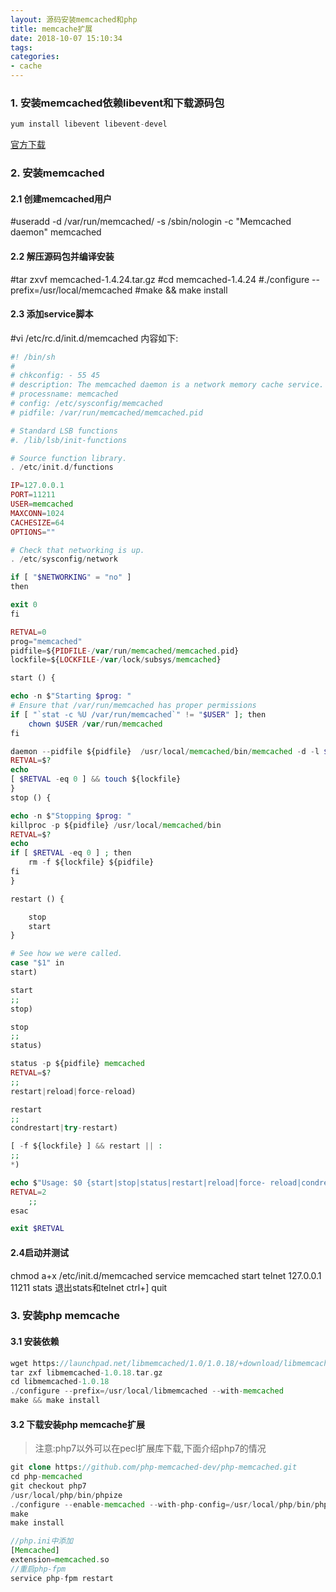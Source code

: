```yaml
---
layout: 源码安装memcached和php
title: memcache扩展
date: 2018-10-07 15:10:34
tags:
categories:
- cache
---
```

### 1. 安装memcached依赖libevent和下载源码包
```php
yum install libevent libevent-devel
```
[官方下载](http://www.memcached.org/)

### 2. 安装memcached
#### 2.1 创建memcached用户
#useradd -d /var/run/memcached/ -s /sbin/nologin -c "Memcached daemon" memcached

#### 2.2 解压源码包并编译安装
#tar zxvf memcached-1.4.24.tar.gz
#cd memcached-1.4.24
#./configure --prefix=/usr/local/memcached
#make && make install

#### 2.3 添加service脚本
#vi /etc/rc.d/init.d/memcached
内容如下:
```php
#! /bin/sh
#
# chkconfig: - 55 45
# description: The memcached daemon is a network memory cache service.
# processname: memcached
# config: /etc/sysconfig/memcached
# pidfile: /var/run/memcached/memcached.pid

# Standard LSB functions
#. /lib/lsb/init-functions

# Source function library.
. /etc/init.d/functions

IP=127.0.0.1
PORT=11211
USER=memcached
MAXCONN=1024
CACHESIZE=64
OPTIONS=""

# Check that networking is up.
. /etc/sysconfig/network

if [ "$NETWORKING" = "no" ]
then

exit 0
fi

RETVAL=0
prog="memcached"
pidfile=${PIDFILE-/var/run/memcached/memcached.pid}
lockfile=${LOCKFILE-/var/lock/subsys/memcached}

start () {

echo -n $"Starting $prog: "
# Ensure that /var/run/memcached has proper permissions
if [ "`stat -c %U /var/run/memcached`" != "$USER" ]; then
    chown $USER /var/run/memcached
fi

daemon --pidfile ${pidfile}  /usr/local/memcached/bin/memcached -d -l $IP  -p $PORT -u $USER  -m $CACHESIZE -c $MAXCONN -P ${pidfile} $OPTIONS
RETVAL=$?
echo
[ $RETVAL -eq 0 ] && touch ${lockfile}
}
stop () {

echo -n $"Stopping $prog: "
killproc -p ${pidfile} /usr/local/memcached/bin
RETVAL=$?
echo
if [ $RETVAL -eq 0 ] ; then
    rm -f ${lockfile} ${pidfile}
fi
}

restart () {

    stop
    start
}

# See how we were called.
case "$1" in
start)

start
;;
stop)

stop
;;
status)

status -p ${pidfile} memcached
RETVAL=$?
;;
restart|reload|force-reload)

restart
;;
condrestart|try-restart)

[ -f ${lockfile} ] && restart || :
;;
*)

echo $"Usage: $0 {start|stop|status|restart|reload|force- reload|condrestart|try-restart}"
RETVAL=2
    ;;
esac

exit $RETVAL
```

#### 2.4启动并测试
chmod a+x /etc/init.d/memcached
service memcached start
telnet 127.0.0.1 11211
stats
退出stats和telnet ctrl+] quit

### 3. 安装php memcache

#### 3.1 安装依赖
```php
wget https://launchpad.net/libmemcached/1.0/1.0.18/+download/libmemcached-1.0.18.tar.gz
tar zxf libmemcached-1.0.18.tar.gz
cd libmemcached-1.0.18
./configure --prefix=/usr/local/libmemcached --with-memcached
make && make install
```

#### 3.2 下载安装php memcache扩展
> 注意:php7以外可以在pecl扩展库下载,下面介绍php7的情况
```php
git clone https://github.com/php-memcached-dev/php-memcached.git
cd php-memcached
git checkout php7
/usr/local/php/bin/phpize
./configure --enable-memcached --with-php-config=/usr/local/php/bin/php-config --with-libmemcached-dir=/usr/local/libmemcached  --disable-memcached-sasl
make
make install

//php.ini中添加
[Memcached]
extension=memcached.so
//重启php-fpm
service php-fpm restart
```
